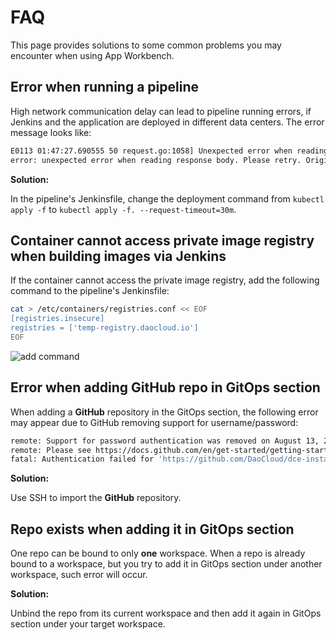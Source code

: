 # FAQ

This page provides solutions to some common problems you may encounter when using App Workbench.

## Error when running a pipeline

High network communication delay can lead to pipeline running errors, if Jenkins and the application are deployed in different data centers. The error message looks like:

```bash
E0113 01:47:27.690555 50 request.go:1058] Unexpected error when reading response body: net/http: request canceled (Client.Timeout or context cancellation while reading body)
error: unexpected error when reading response body. Please retry. Original error: net/http: request canceled (Client.Timeout or context cancellation while reading body)
```

**Solution:**

In the pipeline's Jenkinsfile, change the deployment command from `kubectl apply -f` to `kubectl apply -f. --request-timeout=30m`.

## Container cannot access private image registry when building images via Jenkins

If the container cannot access the private image registry, add the following command to the pipeline's Jenkinsfile:

```bash
cat > /etc/containers/registries.conf << EOF
[registries.insecure]
registries = ['temp-registry.daocloud.io']
EOF
```

![add command](https://docs.daocloud.io/daocloud-docs-images/docs/amamba/images/faq01.png)

## Error when adding GitHub repo in GitOps section

When adding a **GitHub** repository in the GitOps section, the following error may appear due to GitHub removing support for username/password:

```bash
remote: Support for password authentication was removed on August 13, 2021.
remote: Please see https://docs.github.com/en/get-started/getting-started-with-git/about-remote-repositories#cloning-with-https-urls for information on currently recommended modes of authentication.
fatal: Authentication failed for 'https://github.com/DaoCloud/dce-installer.git/'
```

**Solution:**

Use SSH to import the **GitHub** repository.

## Repo exists when adding it in GitOps section

One repo can be bound to only **one** workspace. When a repo is already bound to a workspace, but you try to add it in GitOps section under another workspace, such error will occur.

**Solution:**

Unbind the repo from its current workspace and then add it again in GitOps section under your target workspace.